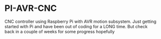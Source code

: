 # PI-AVR-CNC
CNC controller using Raspberry Pi with AVR motion subsystem.
Just getting started with Pi and have been out of coding for a LONG time.
But check back in a couple of weeks for some progress hopefully
